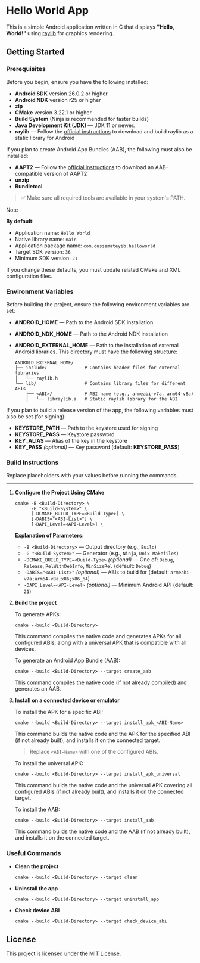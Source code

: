 # Hello World App

This is a simple Android application written in C that displays **"Hello, World!"** using [raylib](https://github.com/raysan5/raylib) for graphics rendering.

## Getting Started

### Prerequisites

Before you begin, ensure you have the following installed:

- **Android SDK** version 26.0.2 or higher
- **Android NDK** version r25 or higher
- **zip**
- **CMake** version 3.22.1 or higher
- **Build System** (Ninja is recommended for faster builds)
- **Java Development Kit (JDK)** — JDK 11 or newer.
- **raylib** — Follow the [official instructions](https://github.com/raysan5/raylib/wiki/Working-for-Android) to download and build raylib as a static library for Android

If you plan to create Android App Bundles (AAB), the following must also be installed:
- **AAPT2** — Follow the [official instructions](https://developer.android.com/build/building-cmdline#download_aapt2) to download an AAB-compatible version of AAPT2
- **unzip**
- **Bundletool**

> ✅ Make sure all required tools are available in your system's PATH.

> [!NOTE]
> **By default**:
> - Application name: `Hello World`
> - Native library name: `main`
> - Application package name: `com.oussamateyib.helloworld`
> - Target SDK version: `36`
> - Minimum SDK version: `21`
> 
> If you change these defaults, you must update related CMake and XML configuration files.

### Environment Variables

Before building the project, ensure the following environment variables are set:

- **ANDROID_HOME** — Path to the Android SDK installation
- **ANDROID_NDK_HOME** — Path to the Android NDK installation
- **ANDROID_EXTERNAL_HOME** — Path to the installation of external Android libraries. This directory must have the following structure:

  ```plaintext
  ANDROID_EXTERNAL_HOME/
  ├── include/              # Contains header files for external libraries
  │   └── raylib.h
  └── lib/                  # Contains library files for different ABIs
      ├── <ABI>/            # ABI name (e.g., armeabi-v7a, arm64-v8a)
      │   └── libraylib.a   # Static raylib library for the ABI
  ```
  
If you plan to build a release version of the app, the following variables must also be set (for signing):
- **KEYSTORE_PATH** — Path to the keystore used for signing
- **KEYSTORE_PASS** — Keystore password
- **KEY_ALIAS** — Alias of the key in the keystore
- **KEY_PASS** *(optional)* — Key password (default: **KEYSTORE_PASS**)

### Build Instructions

Replace placeholders with your values before running the commands.

---

1. **Configure the Project Using CMake**

   ```
   cmake -B <Build-Directory> \
         -G "<Build-System>" \
         [-DCMAKE_BUILD_TYPE=<Build-Type>] \
         [-DABIS="<ABI-List>"] \
         [-DAPI_Level=<API-Level>] \
   ```

   **Explanation of Parameters:**
   - `-B <Build-Directory>` — Output directory (e.g., `Build`)
   - `-G "<Build-System>"` — Generator (e.g., `Ninja`, `Unix Makefiles`)
   - `-DCMAKE_BUILD_TYPE=<Build-Type>` *(optional)* — One of: `Debug`, `Release`, `RelWithDebInfo`, `MinSizeRel` (default: `Debug`)
   - `-DABIS="<ABI-List>"` *(optional)* — ABIs to build for (default: `armeabi-v7a;arm64-v8a;x86;x86_64`)
   - `-DAPI_Level=<API-Level>` *(optional)* — Minimum Android API (default: `21`)

2. **Build the project**

   To generate APKs:
   ```
   cmake --build <Build-Directory>
   ```
   
   This command compiles the native code and generates APKs for all configured ABIs, along with a universal APK that is compatible with all devices.

   To generate an Android App Bundle (AAB):
   ```
   cmake --build <Build-Directory> --target create_aab
   ```

   This command compiles the native code (if not already compiled) and generates an AAB.

3. **Install on a connected device or emulator**

   To install the APK for a specific ABI:
   ```
   cmake --build <Build-Directory> --target install_apk_<ABI-Name>
   ```
   
   This command builds the native code and the APK for the specified ABI (if not already built), and installs it on the connected target.
   > Replace `<ABI-Name>` with one of the configured ABIs.

   To install the universal APK:
   ```
   cmake --build <Build-Directory> --target install_apk_universal
   ```
   
   This command builds the native code and the universal APK covering all configured ABIs (if not already built), and installs it on the connected target.

   To install the AAB:
   ```
   cmake --build <Build-Directory> --target install_aab
   ```
   
   This command builds the native code and the AAB (if not already built), and installs it on the connected target.


### Useful Commands

- **Clean  the project**
   ```
   cmake --build <Build-Directory> --target clean
   ```

- **Uninstall the app**
   ```
   cmake --build <Build-Directory> --target uninstall_app
   ```

- **Check device ABI**
   ```
   cmake --build <Build-Directory> --target check_device_abi
   ```

## License

This project is licensed under the [MIT License](LICENSE).
